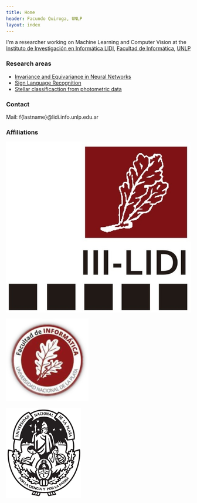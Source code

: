 ```yaml
---
title: Home
header: Facundo Quiroga, UNLP
layout: index
---
```



I'm a researcher working on Machine Learning and Computer Vision at the 
[Instituto de Investigación en Informática LIDI](), [Facultad de Informática](http://info.unlp.edu.ar), [UNLP](http://unlp.edu.ar)


### Research areas

* [Invariance and Equivariance in Neural Networks](https://github.com/facundoq/transformational_measures)
* [Sign Language Recognition](/projects)
* [Stellar classificaction from photometric data]()

### Contact
Mail: f{lastname}@lidi.info.unlp.edu.ar 

### Affiliations

<div class="iconlist">
<a class="logo" title="III-LIDI" aria-label="III-LIDI" href="http://www.lidi.info.unlp.edu.ar/"> <img src="assets/img/logo/lidi.png" /> </a>

<a class="logo" title="Facultad de Informática" aria-label="III-LIDI" href="http://www.info.unlp.edu.ar/"> <img src="assets/img/logo/info.png" /> </a>


<a class="logo" title="Universidad Nacional de La Plata" aria-label="III-LIDI" href="http://www.unlp.edu.ar/"> <img src="assets/img/logo/unlp.png" /> </a>

</div>
 

